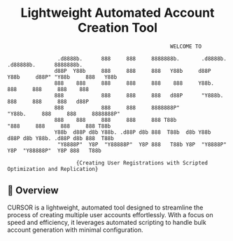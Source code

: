   <h1 align=center>     Lightweight Automated Account Creation Tool </h1>

                                                        WELCOME TO

                    .d8888b.      888     888     8888888b.       .d8888b.       .d88888b.      8888888b.  
                   d88P  Y88b     888     888     888   Y88b     d88P  Y88b     d88P" "Y88b     888   Y88b 
                   888    888     888     888     888    888     Y88b.          888     888     888    888 
                   888            888     888     888   d88P      "Y888b.       888     888     888   d88P 
                   888            888     888     8888888P"          "Y88b.     888     888     8888888P"  
                   888    888     888     888     888 T88b             "888     888     888     888 T88b   
                   Y88b  d88P d8b Y88b. .d88P d8b 888  T88b  d8b Y88b  d88P d8b Y88b. .d88P d8b 888  T88b  
                    "Y8888P"  Y8P  "Y88888P"  Y8P 888   T88b Y8P  "Y8888P"  Y8P  "Y88888P"  Y8P 888   T88b

                          {Creating User Registrations with Scripted Optimization and Replication}
<h2>🌟 Overview</h2>
    <p>CURSOR is a lightweight, automated tool designed to streamline the process of creating multiple user accounts effortlessly. With a focus on speed and efficiency, it leverages automated scripting to handle bulk account generation with minimal configuration.</p>